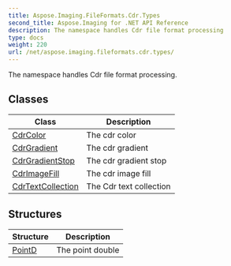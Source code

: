 ```yaml
---
title: Aspose.Imaging.FileFormats.Cdr.Types
second_title: Aspose.Imaging for .NET API Reference
description: The namespace handles Cdr file format processing
type: docs
weight: 220
url: /net/aspose.imaging.fileformats.cdr.types/
---
```

The namespace handles Cdr file format processing.

## Classes

| Class | Description |
| --- | --- |
| [CdrColor](./cdrcolor/) | The cdr color |
| [CdrGradient](./cdrgradient/) | The cdr gradient |
| [CdrGradientStop](./cdrgradientstop/) | The cdr gradient stop |
| [CdrImageFill](./cdrimagefill/) | The cdr image fill |
| [CdrTextCollection](./cdrtextcollection/) | The Cdr text collection |
## Structures

| Structure | Description |
| --- | --- |
| [PointD](./pointd/) | The point double |


